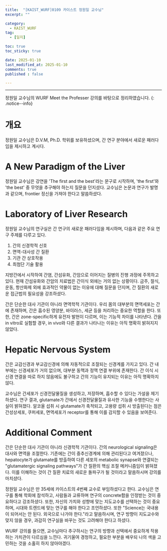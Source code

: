 ```yaml
---
title:  "[KAIST_WURF]0109 카이스트 정원일 교수님" 
excerpt: ""

category:
  - KAIST_WURF
tag:
  - [일지]

toc: true
toc_sticky: true

date: 2025-01-10
last_modified_at: 2025-01-10
comments: true
published : false

---
```


---
정원일 교수님의 WURF Meet the Professer 강의를 바탕으로 정리하였습니다.
{: .notice--info} 

# 개요
정원일 교수님은 D.V.M, Ph.D. 학위를 보유하셨으며, 간 연구 분야에서 새로운 패러다임을 제시하고 계시다.

# A New Paradigm of the Liver

정원일 교수님은 강연을 'The first and the best'라는 문구로 시작하며, 'the first'와 'the best' 중 무엇을 추구해야 하는지 질문을 던지셨다. 교수님은 논문과 연구가 발명과 같으며, frontier 정신을 가져야 한다고 말씀하셨다.


# Laboratory of Liver Research

정원일 교수님의 연구실은 간 연구의 새로운 패러다임을 제시하며, 다음과 같은 주요 연구 주제를 다루고 있다.

1. 간의 신경학적 신호
2. 면역-대사성 간 질환
3. 기관 간 상호작용
4. 최첨단 기술 활용

지방간에서 시작하여 간염, 간섬유화, 간암으로 이어지는 질병의 진행 과정에 주목하고 있다. 현재 간섬유화와 간암의 치료법은 간이식 외에는 거의 없는 상황이다. 금주, 절식, 운동, 항산화제 외에 효과적인 약물이 없는 이유에 대해 질문을 던지며, 간 질환의 새로운 접근법의 필요성을 강조하셨다.

간은 단순한 대사 기관이 아니라 면역학적 기관이다. 우리 몸의 대부분의 면역세포는 간에 존재하며, 간은 흡수된 영양분, 바이러스, 세균 등을 처리하는 중요한 역할을 한다. 또한, 간은 zone-specific하게 유전자 발현이 다르며, 이는 기능적 차이를 나타낸다. 간을 in vitro로 실험할 경우, in vivo와 다른 결과가 나타나는 이유는 아직 명확히 밝혀지지 않았다.

# Hepatic Nervous System

간은 교감신경과 부교감신경에 의해 자동적으로 조절되는 신경계를 가지고 있다. 간 내부에는 신경세포가 거의 없으며, 대부분 동맥과 정맥 연결 부위에 존재한다. 간 이식 시 신경 연결을 따로 하지 않음에도 불구하고 간의 기능이 유지되는 이유는 아직 명확하지 않다.

교수님은 간세포가 신경전달물질을 생성하고, 저장하며, 흡수할 수 있다는 가설을 제기하셨다. 연구 결과, glutamate가 간에서 신경전달물질과 유사한 기능을 수행한다는 사실이 밝혀졌다. 알코올 섭취 시 glutamate가 축적되고, 고용량 섭취 시 방출된다는 점은 간성상세포, 쿠퍼세포, 면역세포가 receptor를 통해 이를 감지할 수 있음을 보여준다.

# Additional Comment

간은 단순한 대사 기관이 아니라 신경학적 기관이다. 간의 neurological signaling은 대사와 면역을 조절한다. 기존에는 간이 중추신경계에 의해 관리된다고 여겨졌으나, hepatocyte가 glutamate를 방출하여 다른 세포의 metabolic synapse와 연결되는 "glutamatergic signaling pathways"가 간 질환의 핵심 조절 메커니즘임이 밝혀졌다. 이를 이해하는 것이 간 질환 치료의 새로운 돌파구가 될 것이라고 말씀하시며 강의를 마치셨다.

정원일 교수님은 만 35세에 카이스트의 4번째 교수로 부임하셨다고 한다. 교수님은 연구를 통해 학회에 참석하고, 사람들과 교류하며 연구의 concrete함을 인정받는 것이 중요하다고 강조하셨다. 또한, 자신의 가치와 성향에 맞는 지도교수를 선택하는 것이 중요하며, 시대와 트렌드에 맞는 연구를 해야 한다고 조언하셨다. 또한 "Science는 국내용이 되어서는 안 된다. 외국으로 나가야 한다."라고 말씀하시며, 연구 방향이 지도교수와 맞지 않을 경우, 과감히 연구실을 바꾸는 것도 고려해야 한다고 하셨다.

WURF 강의를 들으면, 교수님마다 추구하시는 연구의 방향과 선택에서 중요하게 작용하는 가치관이 다르심을 느낀다. 귀기울여 경청하고, 필요한 부분을 배우되 나의 색을 고민하는 것을 소홀히 하지 않아야겠다.

